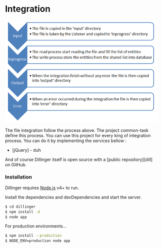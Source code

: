 # Integration 

![N|Solid](workflow.png)

The file integration follow the process above. The project common-task define this process.
You can use this project for every king of integration process. You can do it by implementing the services bellow :


* [jQuery] - duh

And of course Dillinger itself is open source with a [public repository][dill]
 on GitHub.

### Installation

Dillinger requires [Node.js](https://nodejs.org/) v4+ to run.

Install the dependencies and devDependencies and start the server.

```sh
$ cd dillinger
$ npm install -d
$ node app
```

For production environments...

```sh
$ npm install --production
$ NODE_ENV=production node app
```

